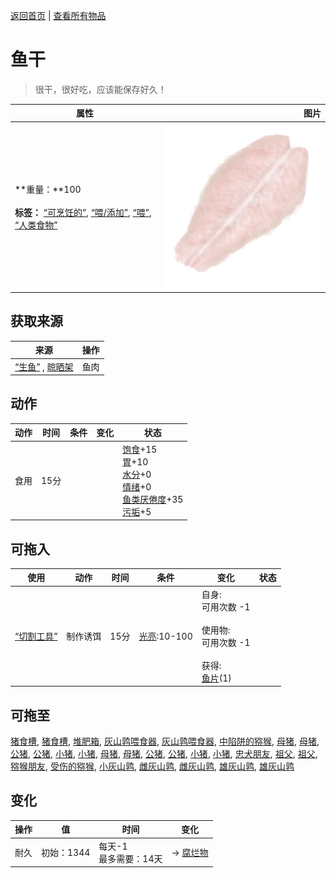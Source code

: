 [返回首页](index.md)   |  [查看所有物品](object.md)
# 鱼干  
> 很干，很好吃，应该能保存好久！  
  
  属性  |   图片   
 ----  |  ----:   
 **重量：**100<br><br>**标签：**	[“可烹饪的”](tag_Cookable.md), [“喂/添加”](tag_Feed.md), [“喂”](tag_Meat.md), [“人类食物”](tag_HumanFood.md)  |  ![](Sprite/BonefishDrying.png)   
  
## 获取来源  
来源  |  操作  
----  |  ----  
[“生鱼”](tag_RawFish.md) , [晾晒架](DryingRack.md)  |  鱼肉  
## 动作  
动作  |  时间  |  条件  |  变化  |  状态  
----  |  ----  |  ----  |  ----  |  ----  
食用  |  15分  |    |    |  [饱食](Satiation.md)+15<br>[胃](Stomach.md)+10<br>[水分](Hydration.md)+0<br>[情绪](Morale.md)+0<br>[鱼类<nobr>厌倦度</nobr>](SaturationFish.md)+35<br>[污垢](Filth.md)+5  
## 可拖入  
使用  |  动作  |  时间  |  条件  |  变化  |  状态  
----  |  ----  |  ----  |  ----  |  ----  |  ----  
[“切割工具”](tag_Cutter.md)  |  制作诱饵  |  15分  |  [光亮](Light.md):10-100  |  自身:<br>可用次数  -1<br><br>使用物:<br>可用次数  -1<br><br>获得:<br>[鱼片](FishSlices.md)(1)<br>  |    
## 可拖至  
[猪食槽](BoarFeeder.md), [猪食槽](BoarFeederEmpty.md), [堆肥箱](CompostBin.md), [灰山鹑喂食器](PartridgeFeeder.md), [灰山鹑喂食器](PartridgeFeederEmpty.md), [中陷阱的猕猴](CageTrapMacaque.md), [母猪](BoarEnclosureFemale.md), [母猪](BoarEnclosureFemale.md), [公猪](BoarEnclosureMale.md), [公猪](BoarEnclosureMale.md), [小猪](BoarEnclosurePiglet.md), [小猪](BoarEnclosurePiglet.md), [母猪](BoarTiedFemale.md), [母猪](BoarTiedFemale.md), [公猪](BoarTiedMale.md), [公猪](BoarTiedMale.md), [小猪](BoarTiedPiglet.md), [小猪](BoarTiedPiglet.md), [忠犬朋友](DogFriend.md), [祖父](Grandfather.md), [祖父](GrandfatherHealthy.md), [猕猴朋友](MacaqueFriend.md), [受伤的猕猴](MacaqueWounded.md), [小灰山鹑](PartridgeChick.md), [雌灰山鹑](PartridgeFemaleEnclosure.md), [雌灰山鹑](PartridgeFemaleLive.md), [雄灰山鹑](PartridgeMaleEnclosure.md), [雄灰山鹑](PartridgeMaleLive.md)  
## 变化  
操作  |  值  |  时间  |  变化  
----  |  ----  |  ----  |  ----  
耐久  |  初始：1344  |  每天-1<br>最多需要：14天  |  → [腐烂物](RottenRemains.md)  
